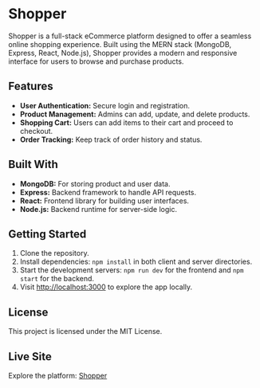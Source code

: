# Shopper

Shopper is a full-stack eCommerce platform designed to offer a seamless online shopping experience. Built using the MERN stack (MongoDB, Express, React, Node.js), Shopper provides a modern and responsive interface for users to browse and purchase products.

## Features
- **User Authentication:** Secure login and registration.
- **Product Management:** Admins can add, update, and delete products.
- **Shopping Cart:** Users can add items to their cart and proceed to checkout.
- **Order Tracking:** Keep track of order history and status.

## Built With
- **MongoDB:** For storing product and user data.
- **Express:** Backend framework to handle API requests.
- **React:** Frontend library for building user interfaces.
- **Node.js:** Backend runtime for server-side logic.

## Getting Started
1. Clone the repository.
2. Install dependencies: `npm install` in both client and server directories.
3. Start the development servers: `npm run dev` for the frontend and `npm start` for the backend.
4. Visit [http://localhost:3000](http://localhost:3000) to explore the app locally.

## License
This project is licensed under the MIT License.

## Live Site
Explore the platform: [Shopper](#)
